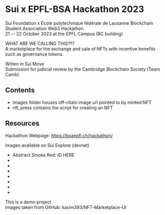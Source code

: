 # Sui x EPFL-BSA Hackathon 2023
Sui Foundation x École polytechnique fédérale de Lausanne Blockchain Student Association Web3 Hackathon \
21 -- 22 October 2023 at the EPFL Campus (BC building)

WHAT ARE WE CALLING THIS??? \
A marketplace for the exchange and sale of NFTs with incentive benefits such as governance tokens.

Writen in Sui Move \
Submission for judicial review by the Cambridge Blockchain Society (Team Camb)

## Contents
- images folder houses off-chain image url pointed to by minted NFT
- nft_press contains the script for creating an NFT


## Resources
Hackathon Webpage: https://bsaepfl.ch/hackathon/

Images available on Sui Explore (devnet)
- Abstract Smoke Red: ID HERE
- 
-
-
-
-
-
-


This is a demo project\
Images taken from GitHub: kasim393/NFT-Marketplace-UI
